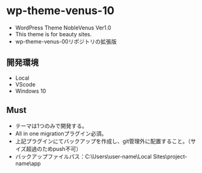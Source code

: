 # wp-theme-venus-10

- WordPress Theme NobleVenus Ver1.0
- This theme is for beauty sites.
- wp-theme-venus-00リポジトリの拡張版

## 開発環境

- Local
- VScode
- Windows 10

## Must

- テーマは1つのみで開発する。
- All in one migrationプラグイン必須。
- 上記プラグインにてバックアップを作成し、git管理外に配置すること。（サイズ超過のためpush不可）
- バックアップファイルパス：C:\Users\user-name\Local Sites\project-name\app
